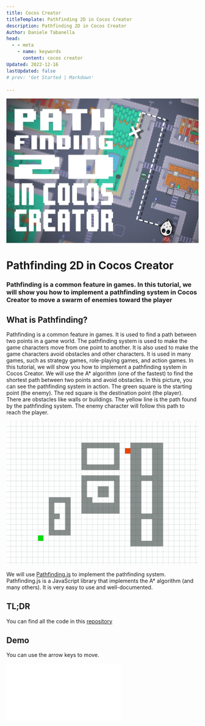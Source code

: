 ```yaml
---
title: Cocos Creator
titleTemplate: Pathfinding 2D in Cocos Creator
description: Pathfinding 2D in Cocos Creator
Author: Daniele Tabanella
head:
  - - meta
    - name: keywords
      content: cocos creator
Updated: 2022-12-16
lastUpdated: false
# prev: 'Get Started | Markdown'

---
```


![Pathfinding 2D in Cocos Creator](./images/pathfinding-2d.png)

# Pathfinding 2D in Cocos Creator

### Pathfinding is a common feature in games. In this tutorial, we will show you how to implement a pathfinding system in Cocos Creator to move a swarm of enemies toward the player

## What is Pathfinding?

Pathfinding is a common feature in games. It is used to find a path between two points in a game world. The pathfinding system is used to make the game characters move from one point to another. It is also used to make the game characters avoid obstacles and other characters. It is used in many games, such as strategy games, role-playing games, and action games. In this tutorial, we will show you how to implement a pathfinding system in Cocos Creator. We will use the A* algorithm (one of the fastest) to find the shortest path between two points and avoid obstacles.
In this picture, you can see the pathfinding system in action. The green square is the starting point (the enemy). The red square is the destination point (the player). There are obstacles like walls or buildings. The yellow line is the path found by the pathfinding system. The enemy character will follow this path to reach the player. 

![A* Algorithm](./images/pathfinding.gif)

We will use [Pathfinding.js][1] to implement the pathfinding system. Pathfinding.js is a JavaScript library that implements the A* algorithm (and many others). It is very easy to use and well-documented. 

## TL;DR

You can find all the code in this [repository][0]


## Demo

You can use the arrow keys to move.

<div class="game-iframe">
   <iframe src="/games/path-finding/index.html" title="pathfinding" frameborder="0" style="aspect-ratio: 1 / 1"></iframe>
</div>


[0]: https://github.com/theRenard/cocos-creator-2d-pathfind
[1]: https://github.com/qiao/PathFinding.js
